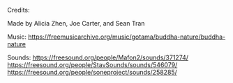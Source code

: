 Credits:

Made by Alicia Zhen, Joe Carter, and Sean Tran

Music: https://freemusicarchive.org/music/gotama/buddha-nature/buddha-nature

Sounds: 
https://freesound.org/people/Mafon2/sounds/371274/
https://freesound.org/people/StavSounds/sounds/546079/
https://freesound.org/people/soneproject/sounds/258285/